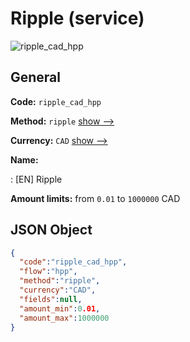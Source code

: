 
# Ripple (service) 
![ripple_cad_hpp](https://static.openfintech.io/payment_methods/ripple_cad_hpp/logo.svg?w=400&c=v0.59.26#w200)  

## General 
 
**Code:** `ripple_cad_hpp` 
 
**Method:** `ripple` 
 [show -->](/payment-methods/ripple/) 
 
**Currency:** `CAD` [show -->](/currencies/CAD/) 
 
**Name:** 
 
:	[EN] Ripple 
 
**Amount limits:** from `0.01` to `1000000` CAD 

## JSON Object 

```json
{
  "code":"ripple_cad_hpp",
  "flow":"hpp",
  "method":"ripple",
  "currency":"CAD",
  "fields":null,
  "amount_min":0.01,
  "amount_max":1000000
}
```  
